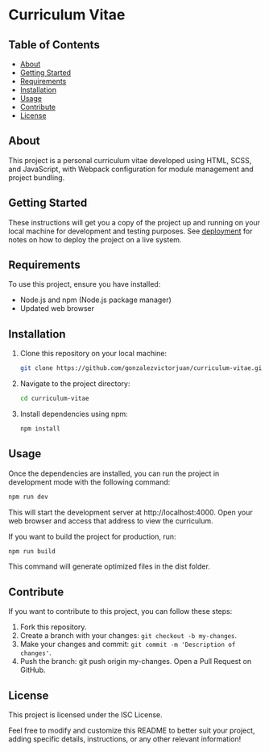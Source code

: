 # Curriculum Vitae

## Table of Contents

- [About](#about)
- [Getting Started](#getting_started)
- [Requirements](#requirements)
- [Installation](#installation)
- [Usage](#usage)
- [Contribute](#contribute)
- [License](#license)

## About <a name = "about"></a>

This project is a personal curriculum vitae developed using HTML, SCSS, and JavaScript, with Webpack configuration for module management and project bundling.

## Getting Started <a name = "getting_started"></a>

These instructions will get you a copy of the project up and running on your local machine for development and testing purposes. See [deployment](#deployment) for notes on how to deploy the project on a live system.

## Requirements

To use this project, ensure you have installed:

- Node.js and npm (Node.js package manager)
- Updated web browser

## Installation

1. Clone this repository on your local machine:

   ```bash
   git clone https://github.com/gonzalezvictorjuan/curriculum-vitae.git
   ```

2. Navigate to the project directory:

   ```bash
   cd curriculum-vitae
   ```

3. Install dependencies using npm:
   ```bash
   npm install
   ```

## Usage

Once the dependencies are installed, you can run the project in development mode with the following command:

```bash
npm run dev
```

This will start the development server at http://localhost:4000. Open your web browser and access that address to view the curriculum.

If you want to build the project for production, run:

```bash
npm run build
```

This command will generate optimized files in the dist folder.

## Contribute

If you want to contribute to this project, you can follow these steps:

1. Fork this repository.
2. Create a branch with your changes: `git checkout -b my-changes`.
3. Make your changes and commit: `git commit -m 'Description of changes'`.
4. Push the branch: git push origin my-changes.
   Open a Pull Request on GitHub.

## License

This project is licensed under the ISC License.

Feel free to modify and customize this README to better suit your project, adding specific details, instructions, or any other relevant information!

